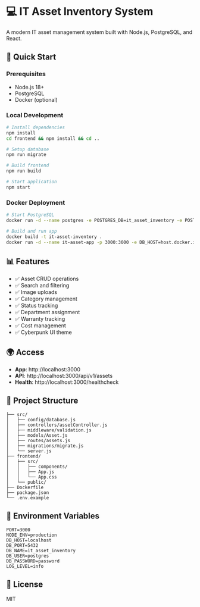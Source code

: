# 💻 IT Asset Inventory System

A modern IT asset management system built with Node.js, PostgreSQL, and React.

## 🚀 Quick Start

### Prerequisites
- Node.js 18+
- PostgreSQL
- Docker (optional)

### Local Development
```bash
# Install dependencies
npm install
cd frontend && npm install && cd ..

# Setup database
npm run migrate

# Build frontend
npm run build

# Start application
npm start
```

### Docker Deployment
```bash
# Start PostgreSQL
docker run -d --name postgres -e POSTGRES_DB=it_asset_inventory -e POSTGRES_USER=postgres -e POSTGRES_PASSWORD=password -p 5432:5432 postgres:13

# Build and run app
docker build -t it-asset-inventory .
docker run -d --name it-asset-app -p 3000:3000 -e DB_HOST=host.docker.internal it-asset-inventory
```

## 📊 Features

- ✅ Asset CRUD operations
- ✅ Search and filtering
- ✅ Image uploads
- ✅ Category management
- ✅ Status tracking
- ✅ Department assignment
- ✅ Warranty tracking
- ✅ Cost management
- ✅ Cyberpunk UI theme

## 🌍 Access

- **App**: http://localhost:3000
- **API**: http://localhost:3000/api/v1/assets
- **Health**: http://localhost:3000/healthcheck

## 📁 Project Structure

```
├── src/
│   ├── config/database.js
│   ├── controllers/assetController.js
│   ├── middleware/validation.js
│   ├── models/Asset.js
│   ├── routes/assets.js
│   ├── migrations/migrate.js
│   └── server.js
├── frontend/
│   ├── src/
│   │   ├── components/
│   │   ├── App.js
│   │   └── App.css
│   └── public/
├── Dockerfile
├── package.json
└── .env.example
```

## 🔧 Environment Variables

```
PORT=3000
NODE_ENV=production
DB_HOST=localhost
DB_PORT=5432
DB_NAME=it_asset_inventory
DB_USER=postgres
DB_PASSWORD=password
LOG_LEVEL=info
```

## 📄 License

MIT